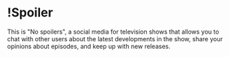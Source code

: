 # !Spoiler
This is "No spoilers", a social media for television shows that allows you to chat with other users about the latest developments in the show, share your opinions about episodes, and keep up with new releases.
